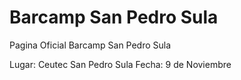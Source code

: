 Barcamp San Pedro Sula
====================

Pagina Oficial Barcamp San Pedro Sula

Lugar: Ceutec San Pedro Sula
Fecha: 9 de Noviembre
